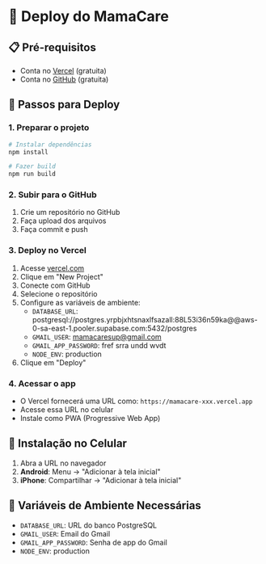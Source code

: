 # 🚀 Deploy do MamaCare

## 📋 Pré-requisitos
- Conta no [Vercel](https://vercel.com) (gratuita)
- Conta no [GitHub](https://github.com) (gratuita)

## 🔧 Passos para Deploy

### 1. Preparar o projeto
```bash
# Instalar dependências
npm install

# Fazer build
npm run build
```

### 2. Subir para o GitHub
1. Crie um repositório no GitHub
2. Faça upload dos arquivos
3. Faça commit e push

### 3. Deploy no Vercel
1. Acesse [vercel.com](https://vercel.com)
2. Clique em "New Project"
3. Conecte com GitHub
4. Selecione o repositório
5. Configure as variáveis de ambiente:
   - `DATABASE_URL`: postgresql://postgres.yrpbjxhtsnaxlfsazall:88L53i36n59ka@@aws-0-sa-east-1.pooler.supabase.com:5432/postgres
   - `GMAIL_USER`: mamacaresup@gmail.com
   - `GMAIL_APP_PASSWORD`: fref srra undd wvdt
   - `NODE_ENV`: production
6. Clique em "Deploy"

### 4. Acessar o app
- O Vercel fornecerá uma URL como: `https://mamacare-xxx.vercel.app`
- Acesse essa URL no celular
- Instale como PWA (Progressive Web App)

## 📱 Instalação no Celular
1. Abra a URL no navegador
2. **Android**: Menu → "Adicionar à tela inicial"
3. **iPhone**: Compartilhar → "Adicionar à tela inicial"

## 🔑 Variáveis de Ambiente Necessárias
- `DATABASE_URL`: URL do banco PostgreSQL
- `GMAIL_USER`: Email do Gmail
- `GMAIL_APP_PASSWORD`: Senha de app do Gmail
- `NODE_ENV`: production
